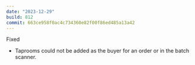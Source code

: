 ```yaml
---
date: "2023-12-29"
build: 812
commit: 663ce958f0ac4c734360e82f00f86ed485a13a42
---
```


Fixed
- Taprooms could not be added as the buyer for an order or in the batch scanner.
